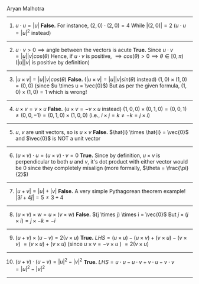 Aryan Malhotra

---
1. $u \cdot u = |u|$
**False.**
	For instance, $(2, 0) \cdot (2, 0) = 4$ 
	While $|(2,0)| = 2$
		($u \cdot u = |u|^{2}$ instead)

---
2. $u \cdot v > 0 \implies \text{angle between the vectors is acute}$
**True.**
	Since $u \cdot v = |u||v|cos(\theta)$
	Hence, if $u \cdot v$ is positive, $\implies cos(\theta)>0 \implies \theta \in [0, \pi)$ 
	($|u||v|$ is positive by definition)

---
3. $|u \times v| = |u||v|cos(\theta)$
**False.** 
	($|u \times v| = |u||v|sin(\theta)$ instead)
	$(1,0) \times (1, 0) = (0,0)$ (since $u \times u = \vec{0}$) 
	But as per the given formula, $(1,0) \times (1,0) = 1$ which is wrong!

---
4. $u \times v = v \times u$
**False.** 
	($u \times v = - v \times u$ instead)
	$(1,0,0) \times (0,1,0) = (0,0,1) \neq (0,0,-1) = (0,1,0) \times (1,0,0)$
	(i.e., $i \times j = k \neq -k = j \times i$)

---
5. $u$, $v$ are unit vectors, so is $u \times v$
**False.**
	$\hat{i} \times \hat{i} = \vec{0}$ and $\vec{0}$ is NOT a unit vector 

---
6. $(u \times v) \cdot u = (u \times v) \cdot v = 0$
**True.**
	Since by definition, $u \times v$ is perpendicular to both $u$ and $v$, it's dot product with either vector would be $0$ since they completely misalign (more formally, $\theta = \frac{\pi}{2}$)

---
7. $|u+v|=|u|+|v|$
**False.**
	A very simple Pythagorean theorem example!
	$|3 \hat{i} + 4 \hat{j}| = 5 \neq 3+4$

---
8. $(u \times v) \times w = u \times (v \times w)$
**False.**
	$(j \times j) \times i = \vec{0}$
	But $j \times (j \times i) = j \times -k = -i$

---
9. $(u + v) \times (u-v)=2(v \times u)$
**True.**
	$LHS = (u \times u) - (u \times v) + (v \times u) - (v \times v)$
	$= (v \times u) + (v \times u)$ (since $u \times v = - v \times u$ )
	$= 2(v \times u)$

---
10. $(u + v) \cdot (u -v) = |u|^{2}-|v|^{2}$
**True.**
$LHS = u \cdot u - u \cdot v + v \cdot u - v \cdot v$
$= |u|^{2} - |v|^{2}$

---
